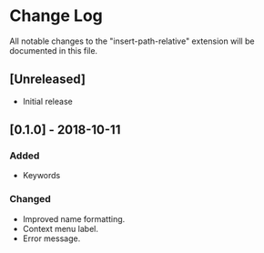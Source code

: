 # Change Log

All notable changes to the "insert-path-relative" extension will be documented in this file.

## [Unreleased]

- Initial release

## [0.1.0] - 2018-10-11

### Added

- Keywords

### Changed

- Improved name formatting.
- Context menu label.
- Error message.
